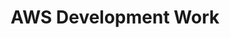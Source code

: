 ---
layout: archive
permalink: /aws-development/
title: "AWS Development Work"
author_profile: true
header:
    image: "/assets/images/background.jpg"
---